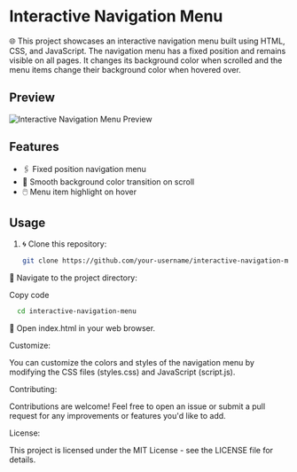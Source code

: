 # Interactive Navigation Menu

🌐 This project showcases an interactive navigation menu built using HTML, CSS, and JavaScript. The navigation menu has a fixed position and remains visible on all pages. It changes its background color when scrolled and the menu items change their background color when hovered over.

## Preview

![Interactive Navigation Menu Preview](preview.gif)

## Features

- 🖇️ Fixed position navigation menu
- 🌈 Smooth background color transition on scroll
- 🖱️ Menu item highlight on hover

## Usage

1. 🌀 Clone this repository:

   ```bash
   git clone https://github.com/your-username/interactive-navigation-menu.git

📁 Navigate to the project directory:

Copy code

```bash 
  cd interactive-navigation-menu 
```

🚀 Open index.html in your web browser.

Customize:

You can customize the colors and styles of the navigation menu by modifying the CSS files (styles.css) and JavaScript (script.js).

Contributing:

Contributions are welcome! Feel free to open an issue or submit a pull request for any improvements or features you'd like to add.

License:

This project is licensed under the MIT License - see the LICENSE file for details.
